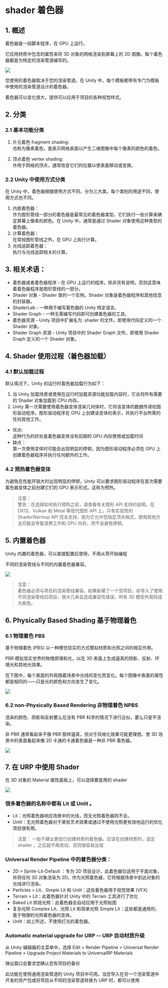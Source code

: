 # shader 着色器

## 1. 概述

着色器是一段脚本程序，在 GPU 上运行。

它应用材质中包含的属性来将 3D 对象的网格渲染到屏幕上的 2D 图像。每个着色器都是为特定的渲染管道编写的。

![](../imgs/f9a7bbfa-9e76-42f3-bf2c-7ef4bdd896a9_CC_Shad_Shdrs_1.png.2000x0x1.png)

您使用的着色器取决于您的渲染管道。在 Unity 中，每个模板都带有专门为模板中使用的渲染管道设计的着色器。

着色器可以变化很大，提供可以应用于项目的各种视觉样式。

## 2. 分类

### 2.1 基本功能分类

1. 片元着色 fragment shading:  
   也称为像素着色，是表示网格表面以产生二维图像中每个像素的颜色的着色。

2. 顶点着色 vertex shading:  
   作用于网格的顶点，通常改变它们的位置以使表面移动或变换。

### 2.2 Unity 中使用方式分类

在 Unity 中，着色器根据使用方式不同，分为三大类。每个类别的用途不同，使用方式也不同。

1. 内嵌着色器：  
   作为图形管线一部分的着色器是最常见的着色器类型。它们执行一些计算来确定屏幕上像素的颜色。在 Unity 中，通常是通过 Shader 对象使用这种类型的着色器。
2. 计算着色器：  
   在常规图形管线之外，在 GPU 上执行计算。
3. 光线追踪着色器：  
   执行与光线追踪相关的计算。

## 3. 相关术语：

- 着色器或者着色器程序 - 在 GPU 上运行的程序。除非另有说明，否则这意味着着色器程序是图形管线的一部分。
- Shader 对象 - Shader 类的一个实例。Shader 对象是着色器程序和其他信息的封装器。
- ShaderLab - 一种用于编写着色器的 Unity 特定语言。
- Shader Graph - 一种无需编写代码即可创建着色器的工具。
- 着色器资源 - Unity 项目中扩展名为 .shader 的文件。即使用代码定义的一个 Shader 对象。
- Shader Graph 资源 - Unity 项目中的 Shader Graph 文件。即使用 Shader Graph 定义的一个 Shader 对象。

## 4. Shader 使用过程（着色器加载）

### 4.1 默认加载过程

默认情况下，Unity 的运行时着色器加载行为如下：

1. 当 Unity 加载场景或使用在运行时加载资源功能加载内容时，它会将所有需要的 Shader 对象加载到 CPU 内存。
2. Unity 第一次需要使用着色器变体渲染几何体时，它将该变体的数据传递给图形驱动程序。图形驱动程序在 GPU 上创建该变体的表示，并执行平台所需的任何其他工作。

- 优点:  
   这种行为的好处是着色器变体没有前期的 GPU 内存使用或加载时间
- 缺点：  
  第一次使用变体时可能会出现明显的停顿，因为图形驱动程序必须在 GPU 上创建着色器程序并执行任何额外的工作。

### 4.2 预热着色器变体

为避免在性能开销大时出现明显的停顿，Unity 可以要求图形驱动程序在首次需要着色器变体之前创建它们的 GPU 表示形式。这称为预热。

> 注意：  
> 警告：在选择如何执行预热之前，请查看有关图形 API 支持的说明。在 DX12、Vulkan 和 Metal 等现代图形 API 上，只有实验性的 ShaderWarmup API 完全支持，因为它允许您指定顶点格式。使用其他方法可能会导致浪费工作和 GPU 内存，而不会避免停顿。

## 5. 内置着色器

Unity 内置的着色器，可以直接配置后使用，不用从零开始编程

不同的渲染管线与不同的内置着色器兼容。

![](../imgs/unity_building_shader.png)

> 注意：  
> 着色器必须与项目的渲染管线兼容。如果新建了一个空项目，却导入了使用不同渲染管线旧项目，很大几率会造成兼容性错误，所有 3D 模型外观将成为紫色。

## 6. Physically Based Shading 基于物理着色

### 6.1 物理着色 PBS

基于物理着色 (PBS) 以一种模仿现实的方式模拟材质和光照之间的相互作用。

PBR 模拟现实世界的物理原理和光，以在 3D 表面上生成逼真的阴影、反射、环境光和其他光效果。

在下图中，每个表面的外观随着场景中光线的变化而变化。每个图像中表面的属性都是相同的——只是光的颜色和方向发生了变化。

![](../imgs/PBRExample.gif)

### 6.2 non-Physically Based Rendering 非物理着色 NPBS

渲染的颜色、阴影和反射要么在没有 PBR 科学的情况下进行近似，要么只是不渲染。

非 PBR 通常看起来不像 PBR 那样逼真，但对于风格化效果可能更理想。使 3D 场景中的表面看起来像 2D 卡通的卡通着色器是一种非 PBR 着色器。

![](../imgs/npbs.png)

## 7. 在 URP 中使用 Shader

在 3D 对象的 Material 属性面板上，可以选择要是用的 shader

![](../imgs/urp_shader.png)

### 很多着色器的名称中都有 Lit 或 Unlit 。

- Lit：光照着色器响应场景中的光线，而无光照着色器则不会。
- Unlit：无光照着色器对于某些艺术效果或通过不使用光照更有效地运行的优化项目很有用。

> 注意：
> 一般不建议更改已创建材质的着色器。应该在创建材质时，选定 shader ，之后就不再改动，否则很容易出错

### Universal Render Pipeline 中的着色器分类：

- 2D > Sprite-Lit-Default ：专为 2D 项目设计，此着色器仅适用于平面对象，并将任何 3D 对象渲染为 2D。作为光照着色器，它将根据场景中到达对象的光线进行渲染。
- Particles > Lit、Simple Lit 和 Unlit：这些着色器用于视觉效果 (VFX)
- Terrain > Lit：此着色器针对 Unity 中的 Terrain 工具进行了优化
- Baked Lit 烘焙光照：此着色器会自动应用于光照贴图
- 复杂光照 Complex Lit、光照 Lit 和简单光照 Simple Lit：这些都是通用的、基于物理的光照着色器的变体。
- Unlit：如上所述，不使用灯光的着色器。

### Automatic material upgrade for URP -- URP 自动材质升级

从 Unity 编辑器的主菜单中，选择 Edit > Render Pipeline > Universal Render Pipeline > Upgrade Project Materials to UniversalRP Materials

弹出窗口会要求您确认您有项目的备份

此功能在使用通用渲染管道的 Unity 项目中可用。当您导入在另一个渲染管道中开发的资产包或将项目从不同的渲染管道转换为 URP 时，都可以使用
